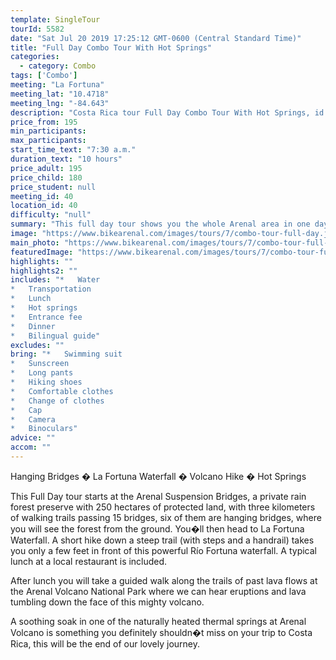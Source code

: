 ```yaml
---
template: SingleTour
tourId: 5582
date: "Sat Jul 20 2019 17:25:12 GMT-0600 (Central Standard Time)"
title: "Full Day Combo Tour With Hot Springs"
categories: 
  - category: Combo
tags: ['Combo']
meeting: "La Fortuna"
meeting_lat: "10.4718"
meeting_lng: "-84.643"
description: "Costa Rica tour Full Day Combo Tour With Hot Springs, id 5582"
price_from: 195
min_participants: 
max_participants: 
start_time_text: "7:30 a.m."
duration_text: "10 hours"
price_adult: 195
price_child: 180
price_student: null
meeting_id: 40
location_id: 40
difficulty: "null"
summary: "This full day tour shows you the whole Arenal area in one day. Our experienced guides will help you spot what you may may not see yourself. From animals to plants! Then hit the hot springs for the perfect end of a great day exploring."
image: "https://www.bikearenal.com/images/tours/7/combo-tour-full-day.jpg"
main_photo: "https://www.bikearenal.com/images/tours/7/combo-tour-full-day.jpg"
featuredImage: "https://www.bikearenal.com/images/tours/7/combo-tour-full-day.jpg"
highlights: ""
highlights2: ""
includes: "*   Water
*   Transportation
*   Lunch
*   Hot springs
*   Entrance fee
*   Dinner
*   Bilingual guide"
excludes: ""
bring: "*   Swimming suit
*   Sunscreen
*   Long pants
*   Hiking shoes
*   Comfortable clothes
*   Change of clothes
*   Cap
*   Camera
*   Binoculars"
advice: ""
accom: ""
---
```

Hanging Bridges � La Fortuna Waterfall � Volcano Hike � Hot Springs

This Full Day tour starts at the Arenal Suspension Bridges, a private rain forest preserve with 250 hectares of protected land, with three kilometers of walking trails passing 15 bridges, six of them are hanging bridges, where you will see the forest from the ground. You�ll then head to La Fortuna Waterfall. A short hike down a steep trail (with steps and a handrail) takes you only a few feet in front of this powerful Río Fortuna waterfall. A typical lunch at a local restaurant is included.

After lunch you will take a guided walk along the trails of past lava flows at the Arenal Volcano National Park where we can hear eruptions and lava tumbling down the face of this mighty volcano.

A soothing soak in one of the naturally heated thermal springs at Arenal Volcano is something you definitely shouldn�t miss on your trip to Costa Rica, this will be the end of our lovely journey.